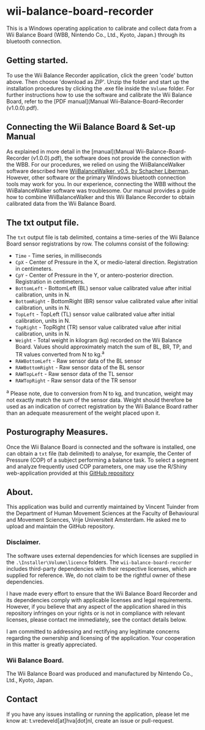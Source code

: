 # wii-balance-board-recorder
This is a Windows operating application to calibrate and collect data from a Wii Balance Board (WBB, Nintendo Co., Ltd., Kyoto, Japan.) through its bluetooth connection. 

## Getting started.
To use the Wii Balance Recorder application, click the green 'code' button above. Then choose 'download as ZIP'. Unzip the folder and start up the installation procedures by clicking the .exe file inside the `Volume` folder. For further instructions how to use the software and calibrate the Wii Balance Board, refer to the [PDF manual](Manual Wii-Balance-Board-Recorder (v1.0.0).pdf). 

## Connecting the Wii Balance Board & Set-up Manual
As explained in more detail in the [manual](Manual Wii-Balance-Board-Recorder (v1.0.0).pdf), the software does not provide the connection with the WBB. 
For our procedures, we relied on using the WiiBalanceWalker software described here [WiiBalanceWalker, v0.5, by Schacher Liberman](https://github.com/lshachar/WiiBalanceWalker). However, other software or the primary Windows bluetooth connection tools may work for you. In our experience, connecting the WBB without the WiiBalanceWalker software was troublesome.
Our manual provides a guide how to combine WiiBalanceWalker and this Wii Balance Recorder to obtain calibrated data from the Wii Balance Board.

## The txt output file.
The `txt` output file is tab delimited, contains a time-series of the Wii Balance Board sensor registrations by row. The columns consist of the following: 

- `Time` - Time series, in milliseconds
- `CpX` - Center of Pressure in the X, or medio-lateral direction. Registration in centimeters.
- `CpY` - Center of Pressure in the Y, or antero-posterior direction. Registration in centimeters.
- `BottomLeft` - BottomLeft (BL) sensor value calibrated value after initial calibration, units in N. 
- `BottomRight` - BottomRight (BR) sensor value calibrated value after initial calibration, units in N. 
- `TopLeft` - TopLeft (TL) sensor value calibrated value after initial calibration, units in N. 
- `TopRight` - TopRight (TR) sensor value calibrated value after initial calibration, units in N. 
- `Weight` - Total weight in kilogram (kg) recorded on the Wii Balance Board. Values should approximately match the sum of BL, BR, TP, and TR values converted from N to kg.<sup>a</sup>
- `RAWBottomLeft` - Raw sensor data of the BL sensor
- `RAWBottomRight` - Raw sensor data of the BL sensor
- `RAWTopLeft` - Raw sensor data of the TL sensor
- `RAWTopRight` - Raw sensor data of the TR sensor

<sup>a</sup> Please note, due to conversion from N to kg, and truncation, weight may not exactly match the sum of the sensor data. Weight should therefore be used as an indication of correct registration by the Wii Balance Board rather than an adequate measurement of the weight placed upon it.

## Posturography Measures.
Once the Wii Balance Board is connected and the software is installed, one can obtain a `txt` file (tab delimited) to analyse, for example, the Center of Pressure (COP) of a subject performing a balance task. To select a segment and analyze frequently used COP parameters, one may use the R/Shiny web-application provided at this [GitHub repository](https://github.com/tomvredeveld/center-of-pressure-analysis-tool)  

## About.
This application was build and currently maintained by Vincent Tuinder from the Department of Human Movement Sciences at the Faculty of Behavioural and Movement Sciences, Vrije Universiteit Amsterdam. He asked me to upload and maintain the GitHub repository. 

### Disclaimer.
The software uses external dependencies for which licenses are supplied in the `.\Installer\Volume\licence`  folders. The `wii-balance-board-recorder` includes third-party dependencies with their respective licenses, which are supplied for reference. We, do not claim to be the rightful owner of these dependencies.

I have made every effort to ensure that the Wii Balance Board Recorder and its dependencies comply with applicable licenses and legal requirements. However, if you believe that any aspect of the application shared in this repository infringes on your rights or is not in compliance with relevant licenses, please contact me immediately, see the contact details below.

I am committed to addressing and rectifying any legitimate concerns regarding the ownership and licensing of the application. Your cooperation in this matter is greatly appreciated.

### Wii Balance Board.
The Wii Balance Board was produced and manufactured by Nintendo Co., Ltd., Kyoto, Japan. 

## Contact
If you have any issues installing or running the application, please let me know at: t.vredeveld[at]hva[dot]nl, create an issue or pull-request.
